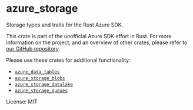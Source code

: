# azure_storage

Storage types and traits for the Rust Azure SDK.

This crate is part of the unofficial Azure SDK effort in Rust. For more
information on the project, and an overview of other crates, please refer to
[our GitHub repository](https://github.com/azure/azure-sdk-for-rust).

Please use these crates for additional functionality:

- [`azure_data_tables`](https://crates.io/crates/azure_data_tables)
- [`azure_storage_blobs`](https://crates.io/crates/azure_storage_blobs)
- [`azure_storage_datalake`](https://crates.io/crates/azure_storage_datalake)
- [`azure_storage_queues`](https://crates.io/crates/azure_storage_queues)

License: MIT
